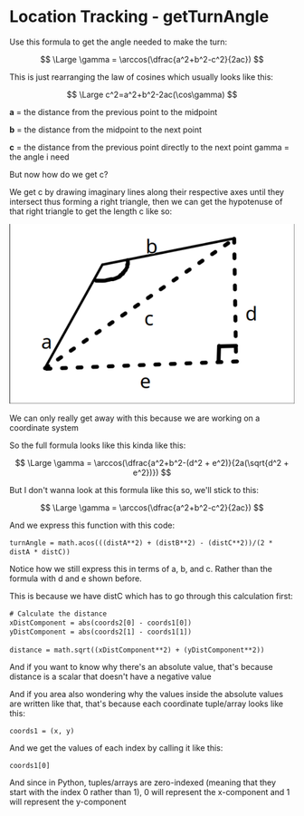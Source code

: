 # Location Tracking - getTurnAngle

Use this formula to get the angle needed to make the turn:

$$
\Large
\gamma = \arccos(\dfrac{a^2+b^2-c^2}{2ac})
$$

This is just rearranging the law of cosines which usually looks like this:

$$
\Large
c^2=a^2+b^2-2ac(\cos\gamma)
$$

**a** = the distance from the previous point to the midpoint

**b** = the distance from the midpoint to the next point

**c** = the distance from the previous point directly to the next point
gamma = the angle i need

But now how do we get c?

We get c by drawing imaginary lines along their respective axes until they intersect thus forming a right triangle, then we can get the hypotenuse of that right triangle to get the length c like so:

![Diagram of the theory](images/trigShow.png)

We can only really get away with this because we are working on a coordinate system

So the full formula looks like this kinda like this:

$$
\Large
\gamma = \arccos(\dfrac{a^2+b^2-(d^2 + e^2)}{2a(\sqrt{d^2 + e^2})})
$$

But I don't wanna look at this formula like this so, we'll stick to this:

$$
\Large
\gamma = \arccos(\dfrac{a^2+b^2-c^2}{2ac})
$$

And we express this function with this code:

```
turnAngle = math.acos(((distA**2) + (distB**2) - (distC**2))/(2 * distA * distC))
```

Notice how we still express this in terms of a, b, and c. Rather than the formula with d and e shown before.

This is because we have distC which has to go through this calculation first:

```
# Calculate the distance
xDistComponent = abs(coords2[0] - coords1[0])
yDistComponent = abs(coords2[1] - coords1[1])

distance = math.sqrt((xDistComponent**2) + (yDistComponent**2))
```

And if you want to know why there's an absolute value, that's because distance is a scalar that doesn't have a negative value

And if you area also wondering why the values inside the absolute values are written like that, that's because each coordinate tuple/array looks like this:

```
coords1 = (x, y)
```

And we get the values of each index by calling it like this:

```
coords1[0]
```

And since in Python, tuples/arrays are zero-indexed (meaning that they start with the index 0 rather than 1), 0 will represent the x-component and 1 will represent the y-component
